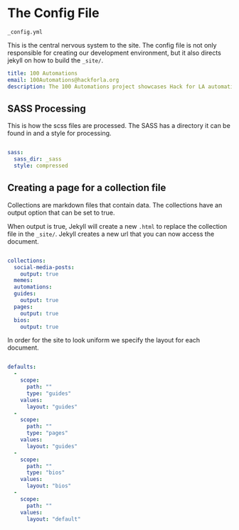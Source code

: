# The Config File

`_config.yml`

This is the central nervous system to the site.
The config file is not only responsible for creating our development environment, but it also directs jekyll on how to build the `_site/`.

```yml
title: 100 Automations
email: 100Automations@hackforla.org
description: The 100 Automations project showcases Hack for LA automations and microservices that reduce repetitive work in open source development.

```

## SASS Processing

This is how the scss files are processed.
The SASS has a directory it can be found in and a style for processing. 

```yml

sass:
  sass_dir: _sass
  style: compressed

```

## Creating a page for a collection file

Collections are markdown files that contain data.
The collections have an output option that can be set to true.

When output is true, Jekyll will create a new `.html` to replace the collection file in the `_site/`.
Jekyll creates a new url that you can now access the document.

```yml

collections:
  social-media-posts:
    output: true
  memes:
  automations:
  guides:
    output: true
  pages:
    output: true
  bios:
    output: true

```

In order for the site to look uniform we specify the layout for each document.


```yml

defaults:
  - 
    scope:
      path: ""
      type: "guides"
    values:
      layout: "guides"
  - 
    scope:
      path: ""
      type: "pages"
    values:
      layout: "guides"
  - 
    scope:
      path: ""
      type: "bios"
    values:
      layout: "bios"
  - 
    scope:
      path: ""
    values:
      layout: "default"


```
